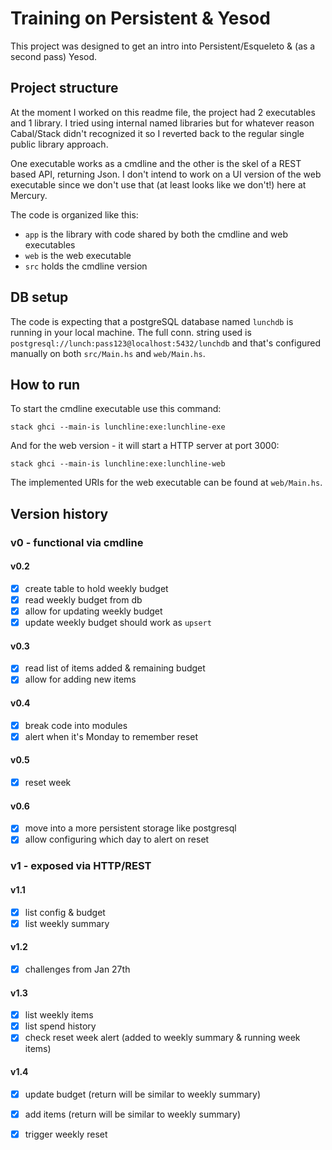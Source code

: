 # Training on Persistent & Yesod

This project was designed to get an intro into Persistent/Esqueleto & (as a second pass) Yesod.

## Project structure

At the moment I worked on this readme file, the project had 2 executables and 1 library. I tried using internal named libraries but 
for whatever reason Cabal/Stack didn't recognized it so I reverted back to the regular single public library approach.

One executable works as a cmdline and the other is the skel of a REST based API, returning Json. I don't intend to work on a UI version
of the web executable since we don't use that (at least looks like we don't!) here at Mercury.

The code is organized like this:
 * `app` is the library with code shared by both the cmdline and web executables
 * `web` is the web executable
 * `src` holds the cmdline version

## DB setup

The code is expecting that a postgreSQL database named `lunchdb` is running in your local machine. The full conn. string used is `postgresql://lunch:pass123@localhost:5432/lunchdb` and 
that's configured manually on both `src/Main.hs` and `web/Main.hs`.


## How to run

To start the cmdline executable use this command:

`stack ghci --main-is lunchline:exe:lunchline-exe` 

And for the web version - it will start a HTTP server at port 3000:

`stack ghci --main-is lunchline:exe:lunchline-web` 

The implemented URIs for the web executable can be found at `web/Main.hs`.

## Version history 

### v0 - functional via cmdline

#### v0.2
 - [x] create table to hold weekly budget 
 - [x] read weekly budget from db
 - [x] allow for updating weekly budget
 - [x] update weekly budget should work as `upsert`

#### v0.3
 - [x] read list of items added & remaining budget 
 - [x] allow for adding new items

#### v0.4
- [x] break code into modules
- [x] alert when it's Monday to remember reset

#### v0.5
 - [x] reset week

#### v0.6
- [x] move into a more persistent storage like postgresql
- [x] allow configuring which day to alert on reset

### v1 - exposed via HTTP/REST 

#### v1.1 
- [x] list config & budget 
- [x] list weekly summary

#### v1.2 
- [x] challenges from Jan 27th

#### v1.3
- [x] list weekly items
- [x] list spend history
- [x] check reset week alert  (added to weekly summary & running week items)

#### v1.4
- [x] update budget (return will be similar to weekly summary)
- [x] add items (return will be similar to weekly summary)
- [x] trigger weekly reset 

